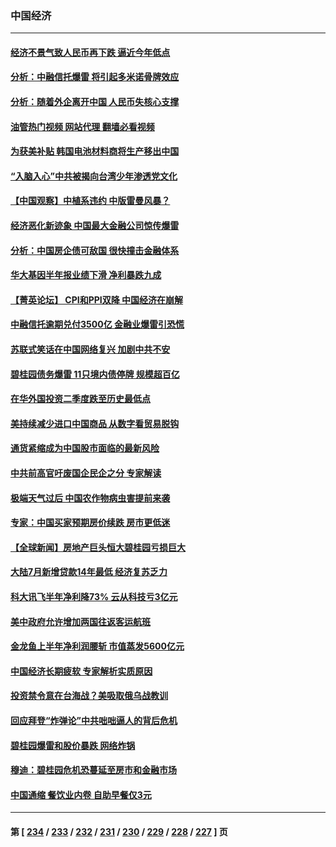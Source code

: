 ### 中国经济
---
#### [经济不景气致人民币再下跌 逼近今年低点](../../pages/ncid283/n14053517.md?08141645) 
#### [分析：中融信托爆雷 将引起多米诺骨牌效应](../../pages/ncid283/n14053492.md?08141645) 
#### [分析：随着外企离开中国 人民币失核心支撑](../../pages/ncid283/n14053433.md?08141645) 
#### [油管热门视频 网站代理 翻墙必看视频](http://138.2.39.72:81/youtube.html?epic-marker?08141645)
#### [为获美补贴 韩国电池材料商将生产移出中国](../../pages/ncid283/n14053342.md?08141645) 
#### [“入脑入心”中共被揭向台湾少年渗透党文化](../../pages/ncid283/n14053243.md?08141645) 
#### [【中国观察】中植系违约 中版雷曼风暴？](../../pages/ncid283/n14053155.md?08141645) 
#### [经济恶化新迹象 中国最大金融公司惊传爆雷](../../pages/ncid283/n14053138.md?08141645) 
#### [分析：中国房企债可敌国 很快撞击金融体系](../../pages/ncid283/n14052985.md?08141645) 
#### [华大基因半年报业绩下滑 净利暴跌九成](../../pages/ncid283/n14053033.md?08141645) 
#### [【菁英论坛】 CPI和PPI双降 中国经济在崩解](../../pages/ncid283/n14053002.md?08141645) 
#### [中融信托逾期兑付3500亿 金融业爆雷引恐慌](../../pages/ncid283/n14053005.md?08141645) 
#### [苏联式笑话在中国网络复兴 加剧中共不安](../../pages/ncid283/n14053003.md?08141645) 
#### [碧桂园债务爆雷 11只境内债停牌 规模超百亿](../../pages/ncid283/n14052980.md?08141645) 
#### [在华外国投资二季度跌至历史最低点](../../pages/ncid283/n14052956.md?08141645) 
#### [美持续减少进口中国商品 从数字看贸易脱钩](../../pages/ncid283/n14052943.md?08141645) 
#### [通货紧缩成为中国股市面临的最新风险](../../pages/ncid283/n14052913.md?08141645) 
#### [中共前高官吁废国企民企之分 专家解读](../../pages/ncid283/n14052799.md?08141645) 
#### [极端天气过后 中国农作物病虫害提前来袭](../../pages/ncid283/n14052680.md?08141645) 
#### [专家：中国买家预期房价续跌 房市更低迷](../../pages/ncid283/n14052835.md?08141645) 
#### [【全球新闻】房地产巨头恒大碧桂园亏损巨大](../../pages/ncid283/n14052789.md?08141645) 
#### [大陆7月新增贷款14年最低 经济复苏乏力](../../pages/ncid283/n14052647.md?08141645) 
#### [科大讯飞半年净利降73% 云从科技亏3亿元](../../pages/ncid283/n14052608.md?08141645) 
#### [美中政府允许增加两国往返客运航班](../../pages/ncid283/n14052589.md?08141645) 
#### [金龙鱼上半年净利润腰斩 市值蒸发5600亿元](../../pages/ncid283/n14052602.md?08141645) 
#### [中国经济长期疲软 专家解析实质原因](../../pages/ncid283/n14052533.md?08141645) 
#### [投资禁令意在台海战？美吸取俄乌战教训](../../pages/ncid283/n14052520.md?08141645) 
#### [回应拜登“炸弹论”中共咄咄逼人的背后危机](../../pages/ncid283/n14052546.md?08141645) 
#### [碧桂园爆雷和股价暴跌 网络炸锅](../../pages/ncid283/n14052560.md?08141645) 
#### [穆迪：碧桂园危机恐蔓延至房市和金融市场](../../pages/ncid283/n14052465.md?08141645) 
#### [中国通缩 餐饮业内卷 自助早餐仅3元](../../pages/ncid283/n14052480.md?08141645) 

---
#### 第 [ [234](./234.md?08141645) / [233](./233.md?08141645) / [232](./232.md?08141645) / [231](./231.md?08141645) / [230](./230.md?08141645) / [229](./229.md?08141645) / [228](./228.md?08141645) / [227](./227.md?08141645) ] 页

